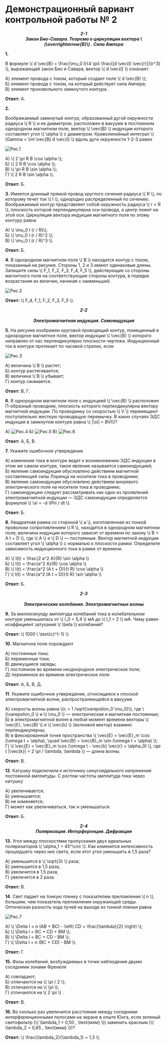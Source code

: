 # Демонстрационный вариант контрольной работы № 2

***<center>2-1</center>*** 
***<center>Закон Био-Савара. Теорема о циркуляции вектора \\(\overrightarrow{B}\\) . Сила Ампера </center>***

**1.** 

 В формуле \\( d \vec{B} = \frac{\mu_0 I}{4 \pi} \frac{[d \vec{l} \vec{r}]}{r^3} \\), выражающей закон Био и Савара, вектор \\( d \vec{l} \\) означает

   А) элемент провода с током, который создает поле \\( d \vec{B} \\);  
   Б) элемент провода с током, на который действует сила Ампера;  
   В) элемент произвольного замкнутого контура. 

   **Ответ:** А.

**2.** 

 Воображаемый замкнутый контур, образованный дугой окружности радиуса \\( R \\) и ее диаметром, расположен в вакууме в постоянном однородном магнитном поле, вектор \\( \vec{B} \\) индукции которого составляет угол \\( \alpha \\) с диаметром. Криволинейный интеграл \\( \Gamma = \int \vec{B} d \vec{l} \\) вдоль дуги окружности 1-2-3 равен

 ![ Рис.1](../../pic/picture8.jpg "Рис.1")

   А) \\( 2 \pi R B \cos \alpha \\);   
   Б) \\( 2 R B \cos \alpha \\);   
   В) \\( \pi R B \sin \alpha \\);   
   Г) \\( 2 R B \sin \alpha \\).  

   **Ответ:** Б.

**3.** Имеется длинный прямой провод круглого сечения радиуса \\( R \\), по которому течет ток \\( I \\), однородно распределенный по сечению. Воображаемый контур представляет собой окружность радиуса \\( r < R \\), плоскость которой перпендикулярна оси провода, а центр лежит на этой оси. Циркуляция вектора индукции магнитного поля по этому контуру равна

   А) \\( \mu_0 I (r / R)\\);   
   Б) \\( \mu_0 I (r / R)^2 \\);   
   В) \\( \mu_0 I (r / R)^3 \\).  

   **Ответ:** Б.

**4.** В однородном магнитном поле \\( B \\) находится контур с током, показанный на рисунке. Стороны 1, 2 и 3 имеют одинаковые длины. Запишите силы \\( F_1, F_2, F_3, F_4, F_5 \\), действующие со стороны магнитного поля на соответствующие стороны контура, в порядке возрастания их величин, начиная с наименьшей.

![ Рис.2](../../pic/picture9.jpg "Рис.2")

   **Ответ:** \\( F_4, F_1, F_2, F_3, F_5 \\).

***<center>2-2</center>***  
***<center>Электромагнитная индукция. Самоиндукция </center>***

**5.** На рисунке изображен круговой проводящий контур, помещенный в однородное магнитное поле, вектор индукции \\( \vec{B} \\) которого направлен от нас перпендикулярно плоскости чертежа. Индукционный ток в контуре протекает по часовой стрелке, если

![ Рис.3](../../pic/picture10.jpg "Рис.3")

   А) величина \\( B \\) растет;   
   Б) контур растягивается;   
   В) величина \\( B \\) убывает;   
   Г) контур сжимается.  

   **Ответ:** В, Г.

**6.** В однородном магнитном поле с индукцией \\( \vec{B} \\) расположен П-образный проводник, плоскость которого перпендикулярна вектору магнитной индукции. По проводнику со скоростью \\( V \\) перемещают поступательно жесткую проводящую перемычку. В каких случаях ЭДС индукции в замкнутом контуре равна \\( |\xi| = BVl\\)?

   А) ![ Рис.4](../../pic/picture11.jpg "Рис.4")
   Б) ![ Рис.5](../../pic/picture12.jpg "Рис.5")
   В) ![ Рис.6](../../pic/picture13.jpg "Рис.6")

   **Ответ:** А, Б, В.

**7.** Укажите ошибочное утверждение

   А) изменение тока в контуре ведет к возникновению ЭДС индукции в этом же самом контуре, такое явление называется самоиндукцией;  
   Б) явление самоиндукции обусловлено действием магнитной составляющей силы Лоренца на носители тока в проводнике;  
   В) явление самоиндукции обусловлено действием вихревого электрического поля на носители тока в проводнике;  
   Г) самоиндукцию следует рассматривать как одно из проявлений электромагнитной индукции — ЭДС самоиндукции определяется формулой \\( \xi = -d \Phi / dt \\).  

   **Ответ:** Б.

**8.** Квадратная рамка со стороной \\( a \\), изготовленная из тонкой проволоки сопротивлением \\( R \\), находится в однородном магнитном поле, величина индукции которого зависит от времени по закону \\( B = A t + D \\), где \\( A \\) и \\( D \\) — постоянные. Вектор магнитной индукции составляет угол \\( \alpha \\) с нормалью к плоскости рамки. Определите зависимость индукционного тока в рамке от времени.

   А) \\( I(t) = \frac{2 a^2 A}{R} \sin \alpha \\)  
   Б) \\( I(t) = \frac{a^2 A}{R} \cos \alpha \\)  
   В) \\( I(t) = \frac{a^2 (A t + D)}{t R} \cos \alpha \\)  
   Г) \\( I(t) = \frac{a^2 (A t + D)}{t R} \sin \alpha \\)  

   **Ответ:** Б.

***<center>2-3</center>***   
***<center>Электрические колебания. Электромагнитные волны </center>***

**9.** За миллисекунду амплитуда колебаний тока в колебательном контуре уменьшилась от \\( I_0 = 5,4 \\) мА до \\( I_1 = 2 \\) мА. Чему равен коэффициент затухания \\( \beta \\) колебаний?

   **Ответ:** \\( 1000 \ \text{с}^{-1} \\)

**10**. Магнитное поле порождают

   А) постоянные токи;   
   Б) переменные токи;  
   В) движущиеся заряды;   
   Г) постоянное во времени неоднородное электрическое поле;   
   Д) переменное во времени электрическое поле.  

   **Ответ:** А, Б, В, Д.

**11**. Укажите ошибочное утверждение, относящееся к плоской электромагнитной волне, распространяющейся в вакууме

   А) скорость волны равна \\(c = 1 /sqrt{\varepsilon_0 \mu_0}\\), где \\(\varepsilon_0 \\) и \\( \mu_0 \\) — электрическая и магнитная постоянные;   
   Б) в электромагнитной волне в любой момент времени векторы \\( \vec{E}, \vec{B} \\) и \\( \vec{k} \\) (волновой вектор) взаимно перпендикулярны;   
   В) в фиксированной точке пространства \\( \vec{E} = \vec{E}_m \cos (\omega t + \alpha), \quad \vec{B} = \vec{B}_m \sin (\omega t + \alpha) \\);   
   Г) \\( \vec{E} = \vec{E}_m \cos (\omega t - \vec{k} \vec{r} + \alpha_0) \\), где \( \|\vec{k}\| = 2 \pi / \lambda, \lambda \\) — длина волны. 

   **Ответ:** В.

**12**. Катушку подключили к источнику синусоидального напряжения постоянной амплитуды. С ростом частоты амплитуда тока через катушку

   А) увеличивается;  
   Б) уменьшается;   
   В) не изменяется;   
   Г) может как увеличиваться, так и уменьшаться.  

   **Ответ:** Б.

***<center>2-4</center>*** 
***<center>Поляризация. Интерференция. Дифракция</center>***

**13.** Угол между плоскостями пропускания двух идеальных поляризаторов \\( \alpha_1 = 45^\circ \\). Как изменится интенсивность прошедшего через них света, если этот угол уменьшить в 1,5 раза?

   А) уменьшится в \\( \sqrt{3} \\) раза;   
   Б) уменьшится в 1,5 раза;   
   В) увеличится в 1,5 раза;   
   Г) увеличится в 2 раза.  

   **Ответ:** В.

**14**. Свет падает на тонкую пленку с показателем преломления \\( n \\), большим, чем показатель преломления окружающей среды. Оптическая разность хода лучей на выходе из тонкой пленки равна

![ Рис.7](../../pic/picture14.jpg "Рис.7")

   А) \\( \Delta l = n (AB + BC) - \left( CD + \frac{\lambda}{2} \right) \\);   
   Б) \\( \Delta l = BC + CD + BM \\);  
   В) \\( \Delta l = BC + CD - BM \\);   
   Г) \\( \Delta l = n (BC + CD) - BM \\). 

   **Ответ:** Г.

**15.** Фазы колебаний, возбуждаемых в точке наблюдения двумя соседними зонами Френеля

   А) совпадают;  
   Б) отличаются на \\( \pi / 2 \\);  
   В) отличаются на \\( \pi \\);   
   Г) отличаются на \\( 2 \pi \\) .

   **Ответ:** В.

**16.** Во сколько раз увеличится расстояние между соседними интерференционными полосами на экране в опыте Юнга, если зеленый светофильтр (\\( \lambda_1 = 0,50 \, \text{мкм} \\)) заменить красным (\\( \lambda_2 = 0,65 \, \text{мкм} \\))?

   **Ответ:** \\( \frac{\lambda_2}{\lambda_1} = 1,3 \\).